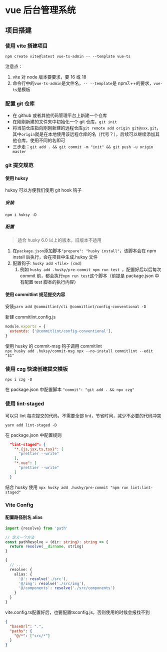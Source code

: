# vue 后台管理系统

## 项目搭建

### 使用 vite 搭建项目

`npm create vite@latest vue-ts-admin -- --template vue-ts`

注意点：

1. vite 对 node 版本要要求，要 16 或 18
2. 命令行中的`vue-ts-admin`是文件名，`-- --template`是 npm7.++的要求，`vue-ts`是模板

### 配置 git 仓库

- 在 github 或者其他代码管理平台上新建一个仓库
- 在刚刚新建的文件夹中初始化一个 git 仓库，`git init`
- 将当前仓库指向刚刚新建的远程仓库`git remote add origin git@xxx.git`，其中`origin`就是在本地使用该远程仓库的名（代号？），后续可以继续添加其他仓库，使用不同的名即可
- 三步走：`git add . && git commit -m "init" && git push -u origin master`

### git 提交规范

#### 使用 huksy

huksy 可以方便我们使用 git hook 钩子

##### 安装

`npm i huksy -D`

##### 配置

> 适合 husky 6.0 以上的版本，旧版本不适用

1. 在`package.json`添加脚本`"prepare": "husky install"`，该脚本会在 npm install 后执行，会在项目中生成.huksy 文件
2. 配置钩子: `husky add <file> [cmd]`
   1. 例如 `husky add .husky/pre-commit npm run test `，配置好后以后每次 commit 前，都会执行`npm run test`这个脚本（前提是 package.json 中有配置 test 脚本的执行内容）

#### 使用 commitlint 规范提交内容

安装`yarn add @commitlint/cli @commitlint/config-conventional -D`

新建 commitlint.config.js

```js
module.exports = {
  extentds: ['@commitlint/config-conventional'],
}
```

使用 husky 的 commit-msg 钩子调用 commitlint  
`npx husky add .huksy/commit-msg npx --no-install commitlint --edit "$1"`

### 使用 czg 快速创建提交模板

`npx i czg -D`

在 package.json 中配置脚本 `"commit": "git add . && npx czg"`

### 使用 lint-staged

可以只 lint 每次提交的代码，不需要全部 lint，节省时间，减少不必要的代码冲突

`yarn add lint-staged -D`

在 package.json 中配置规则

```json
  "lint-staged": {
    "*.{js,jsx,ts,tsx}": [
      "prettier --write"
    ],
    "*.vue": [
      "prettier --write"
    ]
  }
```

结合 husky 使用
`npx husky add .husky/pre-commit "npm run lint:lint-staged"`

### Vite Config

#### 配置路径别名 alias

```ts
import {resolve} from 'path'

// 定义一个方法
const pathResolve = (dir: string): string => {
  return resolve(__dirname, string)
}

{
  // ...
  resolve: {
    alias: {
      '@': resolve('./src'),
      '@/img': resolve('./src/img'),
      '@/components': resolve('./src/components')
    }
  }
}
```

vite.config.ts配置好后，也要配置tsconfig.js，否则使用的时候会报找不到

```json
{
  "baseUrl": ".",
  "paths": {
    "@/*": ["src/*"]
  }
}
```